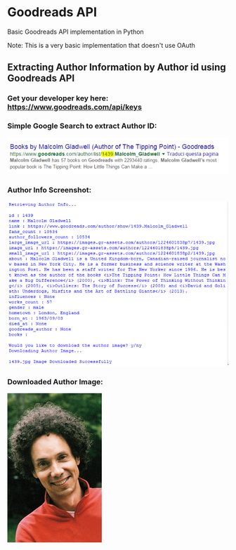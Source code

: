 # Goodreads API 
Basic Goodreads API implementation in Python

Note: This is a very basic implementation that doesn't use OAuth

## Extracting Author Information by Author id using Goodreads API

### Get your developer key here: https://www.goodreads.com/api/keys 

### Simple Google Search to extract Author ID:

![Author ID](\author_id.PNG)


### Author Info Screenshot:

![Screenshot](\goodreads_api_author_info.PNG)

### Downloaded Author Image:

![Author Image](\1439.jpg)

